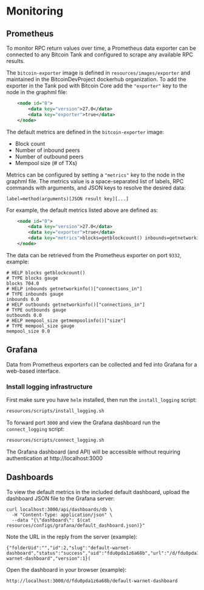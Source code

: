 # Monitoring

## Prometheus

To monitor RPC return values over time, a Prometheus data exporter can be connected
to any Bitcoin Tank and configured to scrape any available RPC results.

The `bitcoin-exporter` image is defined in `resources/images/exporter` and
maintained in the BitcoinDevProject dockerhub organization. To add the exporter
in the Tank pod with Bitcoin Core add the `"exporter"` key to the node in the graphml file:

```xml
    <node id="0">
        <data key="version">27.0</data>
        <data key="exporter">true</data>
    </node>
```

The default metrics are defined in the `bitcoin-exporter` image:
- Block count
- Number of inbound peers
- Number of outbound peers
- Mempool size (# of TXs)

Metrics can be configured by setting a `"metrics"` key to the node in the graphml file.
The metrics value is a space-separated list of labels, RPC commands with arguments, and
JSON keys to resolve the desired data:

```
label=method(arguments)[JSON result key][...]
```

For example, the default metrics listed above are defined as:

```xml
    <node id="0">
        <data key="version">27.0</data>
        <data key="exporter">true</data>
        <data key="metrics">blocks=getblockcount() inbounds=getnetworkinfo()["connections_in"] outbounds=getnetworkinfo()["connections_in"] mempool_size=getmempoolinfo()["size"]</data>
    </node>
```

The data can be retrieved from the Prometheus exporter on port `9332`, example:

```
# HELP blocks getblockcount()
# TYPE blocks gauge
blocks 704.0
# HELP inbounds getnetworkinfo()["connections_in"]
# TYPE inbounds gauge
inbounds 0.0
# HELP outbounds getnetworkinfo()["connections_in"]
# TYPE outbounds gauge
outbounds 0.0
# HELP mempool_size getmempoolinfo()["size"]
# TYPE mempool_size gauge
mempool_size 0.0
```

## Grafana

Data from Prometheus exporters can be collected and fed into Grafana for a
web-based interface.

### Install logging infrastructure

First make sure you have `helm` installed, then run the `install_logging` script:

```bash
resources/scripts/install_logging.sh
```

To forward port `3000` and view the Grafana dashboard run the `connect_logging` script:

```bash
resources/scripts/connect_logging.sh
```

The Grafana dashboard (and API) will be accessible without requiring authentication
at http://localhost:3000

## Dashboards

To view the default metrics in the included default dashboard, upload the dashboard
JSON file to the Grafana server:

```
curl localhost:3000/api/dashboards/db \
  -H "Content-Type: application/json" \
  --data "{\"dashboard\": $(cat resources/configs/grafana/default_dashboard.json)}"
```

Note the URL in the reply from the server (example):

```
{"folderUid":"","id":2,"slug":"default-warnet-dashboard","status":"success","uid":"fdu0pda1z6a68b","url":"/d/fdu0pda1z6a68b/default-warnet-dashboard","version":1}(
```

Open the dashboard in your browser (example):

`http://localhost:3000/d/fdu0pda1z6a68b/default-warnet-dashboard`

